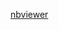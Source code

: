 [nbviewer](https://nbviewer.jupyter.org/github/b3326023/Peak-Load-Forecasting/blob/master/forecasting.ipynb)
